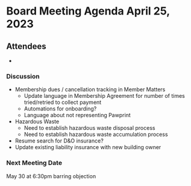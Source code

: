 # Board Meeting Agenda April 25, 2023

## Attendees
- 

### Discussion
- Membership dues / cancellation tracking in Member Matters
  - Update language in Membership Agreement for number of times tried/retried to collect payment
  - Automations for onboarding?
  - Language about not representing Pawprint
- Hazardous Waste
  - Need to establish hazardous waste disposal process
  - Need to establish hazardous waste accumulation process
- Resume search for D&O insurance?
- Update existing liability insurance with new building owner



### Next Meeting Date
May 30 at 6:30pm barring objection 
